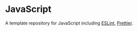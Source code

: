 # JavaScript

A template repository for JavaScript including [ESLint](https://eslint.org/), [Prettier](https://prettier.io/).
